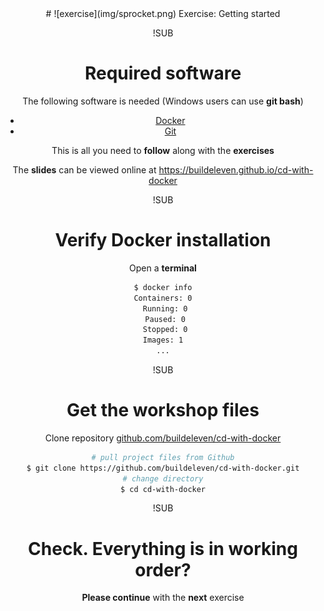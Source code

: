 <!-- .slide: data-background="#64217E" -->
<center>
# ![exercise](img/sprocket.png) <!-- .element: style="width: 10%; height: auto;" class="noborder" --> Exercise: Getting started

!SUB
# Required software

The following software is needed (Windows users can use **git bash**)

- [Docker](https://www.docker.com/)
- [Git](https://git-scm.com/)

This is all you need to **follow** along with the **exercises**

The **slides** can be viewed online at https://buildeleven.github.io/cd-with-docker

!SUB
# Verify Docker installation

Open a **terminal**

```bash
$ docker info
Containers: 0
 Running: 0
 Paused: 0
 Stopped: 0
Images: 1
...
```

!SUB
# Get the workshop files

Clone repository [github.com/buildeleven/cd-with-docker](https://github.com/buildeleven/cd-with-docker.git)

```bash
# pull project files from Github
$ git clone https://github.com/buildeleven/cd-with-docker.git
# change directory
$ cd cd-with-docker
```

!SUB
# Check. Everything is in working order?

**Please continue** with the **next** exercise
